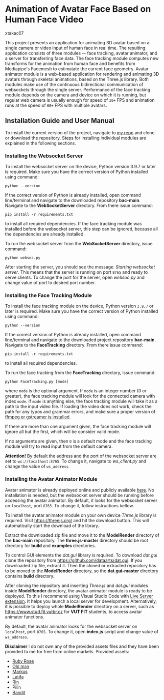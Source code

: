 # Animation of Avatar Face Based on Human Face Video
xtakac07

This project presents an application for animating 3D avatar based on a single camera or video input of human face in real time. 
  The resulting application consists of three modules -- face tracking, avatar animator, and a server for transferring face data. The face tracking module computes new transforms for the animation from human face and benefits from Mediapipe's Facemesh to estimatate the current face geometry. 
  Avatar animator module is a web-based application for rendering and animating 3D avatars through skeletal animations, based on the Three.js library. 
  Both modules make use of the continuous bidirectional communication of websockets through the single server.
  Performance of the face tracking module depends on the camera and device on which it is running, but regular web camera is usually enough for speed of `30+` FPS and animation runs at the speed of `60+` FPS with multiple avatars.

## Installation Guide and User Manual
To install the current version of the project, navigate to [my repo](https://github.com/Junacik99/bac) and clone or download the repository. Steps for installing individual modules are explained in the following sections.

### Installing the Websocket Server
To install the websocket server on the device, Python version $3.9.7$ or later is required. Make sure you have the correct version of Python installed using command:
```
python --version
```

If the correct version of Python is already installed, open command line/terminal and navigate to the downloaded repository **bac-main**. Navigate to the **WebSocketServer** directory. From there issue command:
```
pip install -r requirements.txt
```
to install all required dependencies. If the face tracking module was installed before the websocket server, this step can be ignored, because all the dependencies are already installed.

To run the websocket server from the **WebSocketServer** directory, issue command:
```
python websoc.py
```

After starting the server, you should see the message: *Starting websocket server*. This means that the server is running on port `8765` and ready to serve clients. To change the port for the server, open *websoc.py* and change value of *port* to desired port number.


### Installing the Face Tracking Module
To install the face tracking module on the device, Python version `3.9.7` or later is required. Make sure you have the correct version of Python installed using command:
```
python --version
```

If the correct version of Python is already installed, open command line/terminal and navigate to the downloaded project repository **bac-main**. Navigate to the **FaceTracking** directory. From there issue command:
```
pip install -r requirements.txt
```
to install all required dependencies. 

To run the face tracking from the **FaceTracking** directory, issue command:
```
python FaceTracking.py [mode]
```
where `mode` is the optional argument. If `mode` is an integer number (0 or greater), the face tracking module will look for the connected camera with index `mode`. If `mode` is anything else, the face tracking module will take it as a path to the input video file. If loading the video does not work, check the path for any typos and grammar errors, and make sure a proper version of [ffmpeg or gstreamer is installed](https://docs.opencv.org/4.x/dd/d43/tutorial_py_video_display.html).

If there are more than one argument given, the face tracking module will ignore all but the first, which will be consider valid mode.

If no arguments are given, then `0` is a default mode and the face tracking module will try to read input from the default camera.

**Attention!** By default the address and the port of the websocket server are set to `ws://localhost:8765`. To change it, navigate to *ws_client.py* and change the value of `ws_address`.



### Installing the Avatar Animator Module
Avatar animator is already deployed online and publicly available [here](http://www.stud.fit.vutbr.cz/~xtakac07/). No installation is needed, but the websocket server should be running before accessing the avatar animator. By default, it looks for the websocket server on `localhost`, port `8765`. To change it, follow instructions bellow.

To install the avatar animator module on your own device *Three.js* library is required. Visit <https://threejs.org/> and hit the download button. This will automatically start the download of the library.

Extract the downloaded zip file and move it to the **ModelRender** directory of the **bac-main** repository. The **three.js-master** directory should be root directory for **build** and **examples** directories.

To control GUI elements the *dat.gui* library is required. To download *dat.gui* clone the repository from <https://github.com/dataarts/dat.gui>. If you downloaded zip file, extract it. Then the cloned or extracted repository has to be moved to the **ModelRender** directory, so the **dat.gui-master** directory contains **build** directory.

After cloning the repository and inserting *Three.js* and *dat.gui* modules inside **ModelRender** directory, the avatar animator module is ready to be deployed. To this I recommend using Visual Studio Code with [Live Server extension](https://marketplace.visualstudio.com/items?itemName=ritwickdey.LiveServer). It helps you launch a local server for development.
Alternatively, it is possible to deploy whole **ModelRender** directory on a server, such as <https://www.stud.fit.vutbr.cz> for **VUT FIT** students, to access avatar animator functions.

By default, the avatar animator looks for the websocket server on `localhost`, port `8765`. To change it, open **index.js** script and change value of `ws_address`.

**Disclaimer** I do not own any of the provided assets files and they have been provided to me for free from online markets. Provided assets:
* [Ruby Rose](https://skfb.ly/6QSUK)
* [Old man](https://www.turbosquid.com/3d-models/free-blend-mode-old-man-rigged/625963)
* [Markus](https://www.turbosquid.com/3d-models/free-blend-mode-markus-sculpt/536148)
* [Latifa](https://www.cgtrader.com/free-3d-models/character/woman/latifa-v2-original-vrchat-and-game-ready)
* [Rin](https://www.cgtrader.com/free-3d-models/character/woman/rin-vrc-avatar)
* Pilin
* [Bandit](https://www.turbosquid.com/3d-models/basic-bandit-3d-1250561)

